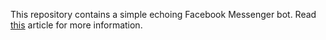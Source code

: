 This repository contains a simple echoing Facebook Messenger bot. Read [this](http://hashbang.gr/your-own-facebook-messenger-bot-powered-by-nodejs/) article for more information.